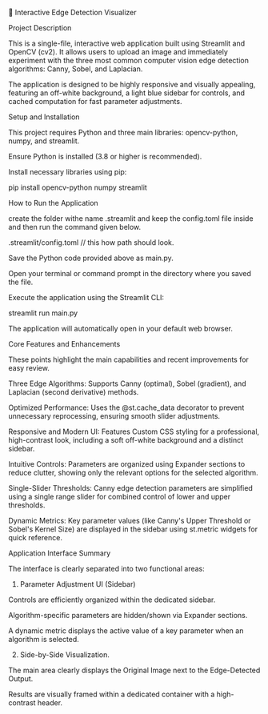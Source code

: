 🧠 Interactive Edge Detection Visualizer

Project Description

This is a single-file, interactive web application built using Streamlit and OpenCV (cv2). It allows users to upload an image and immediately experiment with the three most common computer vision edge detection algorithms: Canny, Sobel, and Laplacian.

The application is designed to be highly responsive and visually appealing, featuring an off-white background, a light blue sidebar for controls, and cached computation for fast parameter adjustments.

Setup and Installation

This project requires Python and three main libraries: opencv-python, numpy, and streamlit.

Ensure Python is installed (3.8 or higher is recommended).

Install necessary libraries using pip:

pip install opencv-python numpy streamlit


How to Run the Application

create the folder withe name .streamlit and keep the config.toml file inside and then run the command given below.

.streamlit/config.toml // this how path should look.

Save the Python code provided above as main.py.

Open your terminal or command prompt in the directory where you saved the file.

Execute the application using the Streamlit CLI:

streamlit run main.py


The application will automatically open in your default web browser.

Core Features and Enhancements

These points highlight the main capabilities and recent improvements for easy review.

Three Edge Algorithms: Supports Canny (optimal), Sobel (gradient), and Laplacian (second derivative) methods.

Optimized Performance: Uses the @st.cache_data decorator to prevent unnecessary reprocessing, ensuring smooth slider adjustments.

Responsive and Modern UI: Features Custom CSS styling for a professional, high-contrast look, including a soft off-white background and a distinct sidebar.

Intuitive Controls: Parameters are organized using Expander sections to reduce clutter, showing only the relevant options for the selected algorithm.

Single-Slider Thresholds: Canny edge detection parameters are simplified using a single range slider for combined control of lower and upper thresholds.

Dynamic Metrics: Key parameter values (like Canny's Upper Threshold or Sobel's Kernel Size) are displayed in the sidebar using st.metric widgets for quick reference.

Application Interface Summary

The interface is clearly separated into two functional areas:

1. Parameter Adjustment UI (Sidebar)

Controls are efficiently organized within the dedicated sidebar.

Algorithm-specific parameters are hidden/shown via Expander sections.

A dynamic metric displays the active value of a key parameter when an algorithm is selected.

2. Side-by-Side Visualization.

The main area clearly displays the Original Image next to the Edge-Detected Output.

Results are visually framed within a dedicated container with a high-contrast header.
